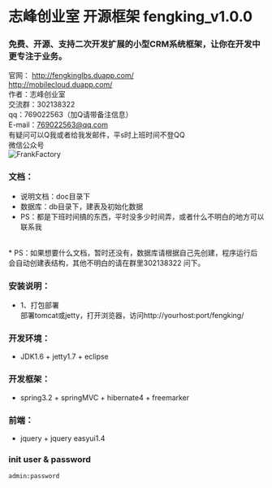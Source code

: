 # 志峰创业室 开源框架 fengking_v1.0.0<br />
### 免费、开源、支持二次开发扩展的小型CRM系统框架，让你在开发中更专注于业务。<br />
 官网： http://fengkinglbs.duapp.com/<br />
        http://mobilecloud.duapp.com/<br />
作者：志峰创业室<br />
交流群：302138322 <br />
qq：769022563（加Q请带备注信息）<br />
E-mail：769022563@qq.com<br />
有疑问可以Q我或者给我发邮件，平s时上班时间不登QQ<br />
微信公众号<br>
![FrankFactory](http://mobilecloud.duapp.com/common/images/mobilefieldwork/images/code.png)

### 文档：<br />
* 说明文档：doc目录下<br />
* 数据库：db目录下，建表及初始化数据<br />
* PS：都是下班时间搞的东西，平时没多少时间弄，或者什么不明白的地方可以联系我
<br>
* PS：如果想要什么文档，暂时还没有，数据库请根据自己先创建，程序运行后会自动创建表结构，其他不明白的请在群里302138322 问下。
<br>

### 安装说明： 
* 1、打包部署<br />
部署tomcat或jetty，打开浏览器，访问http://yourhost:port/fengking/<br /> 


### 开发环境：<br />
* JDK1.6 + jetty1.7 + eclipse<br />

### 开发框架：<br />
* spring3.2 + springMVC + hibernate4 + freemarker<br />

### 前端：<br />
* jquery + jquery easyui1.4<br />
 
### init user & password
	admin:password 
 

 